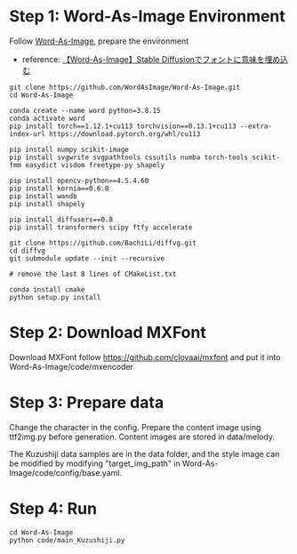 # Step 1: Word-As-Image Environment

Follow [Word-As-Image](https://github.com/Shiriluz/Word-As-Image), prepare the environment

- reference: [【Word-As-Image】Stable Diffusionでフォントに意味を埋め込む](https://qiita.com/Yasu81126297/items/91edd41fcd2fb941743d)

```shell
git clone https://github.com/WordAsImage/Word-As-Image.git
cd Word-As-Image

conda create --name word python=3.8.15
conda activate word
pip install torch==1.12.1+cu113 torchvision==0.13.1+cu113 --extra-index-url https://download.pytorch.org/whl/cu113

pip install numpy scikit-image
pip install svgwrite svgpathtools cssutils numba torch-tools scikit-fmm easydict visdom freetype-py shapely

pip install opencv-python==4.5.4.60
pip install kornia==0.6.8
pip install wandb
pip install shapely

pip install diffusers==0.8
pip install transformers scipy ftfy accelerate

git clone https://github.com/BachiLi/diffvg.git
cd diffvg
git submodule update --init --recursive

# remove the last 8 lines of CMakeList.txt

conda install cmake
python setup.py install
```
# Step 2: Download MXFont

Download MXFont follow https://github.com/clovaai/mxfont and put it into Word-As-Image/code/mxencoder

# Step 3: Prepare data

Change the character in the config. Prepare the content image using ttf2img.py before generation. Content images are stored in data/melody.

The Kuzushiji data samples are in the data folder, and the style image can be modified by modifying "target_img_path" in Word-As-Image/code/config/base.yaml.

# Step 4: Run
```shell
cd Word-As-Image
python code/main_Kuzushiji.py
```
